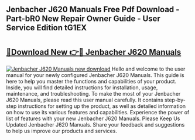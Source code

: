 ## Jenbacher J620 Manuals Free Pdf Download - Part-bR0 New Repair Owner Guide - User Service Edition tG1EX

# <h2><a href="http://bc3089.oget.top/?id=Jenbacher+J620+Manuals">🔗Download New 👉🔴 Jenbacher J620 Manuals</a></h2>

[![Jenbacher J620 Manuals new download](https://i.imgur.com/5g1atiW.png)](http://bc3089.oget.top/?id=Jenbacher+J620+Manuals)
Hello and welcome to the user manual for your newly configured Jenbacher J620 Manuals. This guide is here to help you master the functions and capabilities of your product. Inside, you will find detailed instructions for installation, usage, maintenance, and troubleshooting. To make the most of your Jenbacher J620 Manuals, please read this user manual carefully. It contains step-by-step instructions for setting up the product, as well as detailed information on how to use its various features and capabilities. Experience the power of list of features with your new Jenbacher J620 Manuals. Please Keep Us Updated Jenbacher J620 Manuals. Share your feedback and suggestions to help us improve our products and services.
